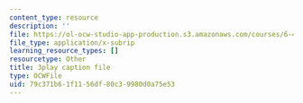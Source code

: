 ```yaml
---
content_type: resource
description: ''
file: https://ol-ocw-studio-app-production.s3.amazonaws.com/courses/6-451-principles-of-digital-communication-ii-spring-2005/79c371b61f1156df80c39980d0a75e53_DNoNTre2Cf4.vtt
file_type: application/x-subrip
learning_resource_types: []
resourcetype: Other
title: 3play caption file
type: OCWFile
uid: 79c371b6-1f11-56df-80c3-9980d0a75e53
---
```

